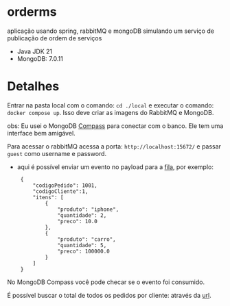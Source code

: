 # orderms
aplicação usando spring, rabbitMQ e mongoDB simulando um serviço de publicação de ordem de serviços

* Java JDK 21
* MongoDB: 7.0.11

# Detalhes

Entrar na pasta local com o comando: `cd ./local` e executar o comando: `docker compose up`. Isso deve criar as imagens do RabbitMQ e MongoDB.

obs: Eu usei o MongoDB [Compass](https://www.mongodb.com/products/tools/compass) para conectar com o banco. Ele tem uma interface bem amigável.

Para acessar o rabbitMQ acessa a porta: `http://localhost:15672/` e passar `guest` como username e password.

* aqui é possível enviar um evento no payload para a [fila](http://localhost:15672/#/queues/%2F/order-created), por exemplo:

  ```
   {
       "codigoPedido": 1001,
       "codigoCliente":1,
       "itens": [
           {
               "produto": "iphone",
               "quantidade": 2,
               "preco": 10.0
           },
           {
               "produto": "carro",
               "quantidade": 5,
               "preco": 100000.0
           }
       ]
   }
  ```

No MongoDB Compass você pode checar se o evento foi consumido.

É possível buscar o total de todos os pedidos por cliente: através da [url](http://localhost:8081/customers/{customerId}/orders).

  




